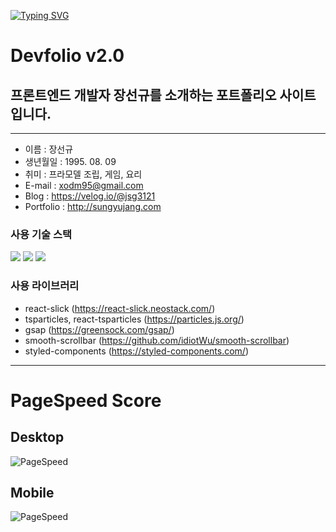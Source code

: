 [![Typing SVG](https://readme-typing-svg.herokuapp.com?size=45&color=61DAFB&vCenter=true&width=800&lines=%EC%95%88%EB%85%95%ED%95%98%EC%84%B8%EC%9A%94+FrontEnd+Developer+%EC%9E%A5%EC%84%A0%EA%B7%9C+%EC%9E%85%EB%8B%88%EB%8B%A4)](https://git.io/typing-svg)

# Devfolio v2.0

## 프론트엔드 개발자 장선규를 소개하는 포트폴리오 사이트 입니다.

---

- 이름 : 장선규
- 생년월일 : 1995. 08. 09
- 취미 : 프라모델 조립, 게임, 요리
- E-mail : xodm95@gmail.com
- Blog : https://velog.io/@jsg3121
- Portfolio : http://sungyujang.com

### 사용 기술 스택

<img src="https://img.shields.io/badge/Next.js-000000?style=flat-square&logo=Next.js
&logoColor=white"/>
<img src="https://img.shields.io/badge/TypeScript-3178C6?style=flat-square&logo=TypeScript
&logoColor=white"/>
<img src="https://img.shields.io/badge/SCSS-CC6699?style=flat-square&logo=Sass
&logoColor=white"/>

### 사용 라이브러리

- react-slick (https://react-slick.neostack.com/)
- tsparticles, react-tsparticles (https://particles.js.org/)
- gsap (https://greensock.com/gsap/)
- smooth-scrollbar (https://github.com/idiotWu/smooth-scrollbar)
- styled-components (https://styled-components.com/)

---

# PageSpeed Score

## Desktop

![PageSpeed](https://pagespeed-insights.herokuapp.com?url=https://www.sungyujang.com/&strategy=desktop)

## Mobile

![PageSpeed](https://pagespeed-insights.herokuapp.com?url=https://www.sungyujang.com/&strategy=mobile)
